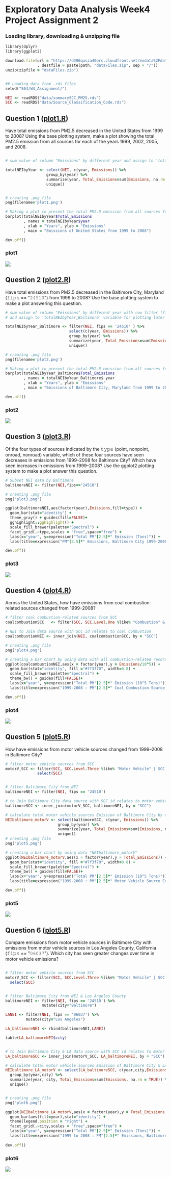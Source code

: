 # Exploratory Data Analysis Week4 Project Assignment 2

### Loading library, downloading & unzipping file 

```ruby
library(dplyr)
library(ggplot2)

download.file(url = "https://d396qusza40orc.cloudfront.net/exdata%2Fdata%2FNEI_data.zip"
              , destfile = paste(path, "dataFiles.zip", sep = "/"))
unzip(zipfile = "dataFiles.zip")


## Loading data from .rds files
setwd("S04/W4_Assignment/")

NEI <- readRDS("data/summarySCC_PM25.rds")
SCC <- readRDS("data/Source_Classification_Code.rds")

```
## Question 1 ([plot1.R](plot1.R))
Have total emissions from PM2.5 decreased in the United States from 1999 to 2008? Using the base plotting system, make a plot showing the total PM2.5 emission from all sources for each of the years 1999, 2002, 2005, and 2008.

```ruby

# sum value of column "Emissions" by different year and assign to 'totalNEIbyYear' variable for plotting later

totalNEIbyYear <- select(NEI, c(year, Emissions)) %>%
                  group_by(year) %>%
                  summarize(year, Total_Emissions=sum(Emissions, na.rm = TRUE)) %>%
                  unique()


# creating .png file
png(filename='plot1.png')

# Making a plot to present the total PM2.5 emission from all sources for each of the years 1999, 2002, 2005, and 2008.
barplot(totalNEIbyYear$Total_Emissions
        , names = totalNEIbyYear$year
        , xlab = "Years", ylab = "Emissions"
        , main = "Emissions of United States from 1999 to 2008")

dev.off()

```
### plot1
![](plot1.png)

## Question 2 ([plot2.R](plot2.R))
Have total emissions from PM2.5 decreased in the Baltimore City, Maryland (𝚏𝚒𝚙𝚜 == "𝟸𝟺𝟻𝟷𝟶") from 1999 to 2008? Use the base plotting system to make a plot answering this question.

```ruby
# sum value of column "Emissions" by different year with row filter (fips == '24510')
# and assign to 'totalNEIbyYear_Baltimore' variable for plotting later

totalNEIbyYear_Baltimore <- filter(NEI, fips == '24510' ) %>%
                            select(c(year, Emissions)) %>%
                            group_by(year) %>%
                            summarize(year, Total_Emissions=sum(Emissions, na.rm = TRUE)) %>%
                            unique()

# creating .png file
png(filename='plot2.png')

# Making a plot to present the total PM2.5 emission from all sources for each of the years 1999, 2002, 2005, and 2008.
barplot(totalNEIbyYear_Baltimore$Total_Emissions
        , names = totalNEIbyYear_Baltimore$ year
        , xlab = "Years", ylab = "Emissions"
        , main = "Emissions of Baltimore City, Maryland from 1999 to 2008")

dev.off()
```
### plot2
![](plot2.png)

## Question 3 ([plot3.R](plot3.R))

Of the four types of sources indicated by the 𝚝𝚢𝚙𝚎 (point, nonpoint, onroad, nonroad) variable, which of these four sources have seen decreases in emissions from 1999–2008 for Baltimore City? Which have seen increases in emissions from 1999–2008? Use the ggplot2 plotting system to make a plot answer this question.

```ruby
# Subset NEI data by Baltimore
baltimoreNEI <- filter(NEI,fips=="24510")

# creating .png file
png("plot3.png")

ggplot(baltimoreNEI,aes(factor(year),Emissions,fill=type)) +
  geom_bar(stat="identity") +
  theme_gray() + guides(fill=FALSE)+
  gghighlight::gghighlight() + 
  scale_fill_brewer(palette="Spectral") +
  facet_grid(.~type,scales = "free",space="free") + 
  labs(x="year", y=expression("Total PM"[2.5]*" Emission (Tons)")) + 
  labs(title=expression("PM"[2.5]*" Emissions, Baltimore City 1999-2008 by Source Type"))

dev.off()
```
### plot3
![](plot3.png)

## Question 4 ([plot4.R](plot4.R))

Across the United States, how have emissions from coal combustion-related sources changed from 1999–2008?

```ruby
# filter coal combustion-related sources from SCC 
coalcombustionSCC   <- filter(SCC, SCC.Level.One %like% "Combustion" & SCC.Level.Four %like% "Coal")

# NEI to Join data source with SCC id relates to coal combustion
coalcombustionNEI <- inner_join(NEI, coalcombustionSCC, by = "SCC") 

# creating .png file
png("plot4.png")

# creating a bar chart by using data with all combustion-related records from NEI
ggplot(coalcombustionNEI,aes(x = factor(year),y = Emissions/10^5)) +
  geom_bar(stat="identity", fill ="#7f3f70", width=0.8) +
  scale_fill_brewer(palette="Spectral") +
  theme_bw() + guides(fill=FALSE)+
  labs(x="year", y=expression("Total PM"[2.5]*" Emission (10^5 Tons)")) + 
  labs(title=expression("1999-2008 : PM"[2.5]*" Coal Combustion Source Emissions Across US"))

dev.off()
```
### plot4
![](plot4.png)

## Question 5 ([plot5.R](plot5.R))

How have emissions from motor vehicle sources changed from 1999–2008 in Baltimore City?

```ruby
# filter motor vehicle sources from SCC 
motorV_SCC <- filter(SCC, SCC.Level.Three %like% "Motor Vehicle" | SCC.Level.Two %like% "Vehicle") %>%
              select(SCC)


# filter Baltimore City from NEI 
baltimoreNEI <- filter(NEI, fips == '24510') 

# to Join Baltimore City data source with SCC id relates to motor vehicle sources
baltimoreSCC <- inner_join(motorV_SCC, baltimoreNEI, by = "SCC")

# calculate total motor vehicle sources Emission of Baltimore City by different year (1999 to 2008)
NEIbaltimore_motorV <- select(baltimoreSCC, c(year, Emissions)) %>%
                       group_by(year) %>%
                       summarize(year, Total_Emissions=sum(Emissions, na.rm = TRUE)) %>%
                       unique()
# creating .png file
png("plot5.png")

# creating a bar chart by using data "NEIbaltimore_motorV"
ggplot(NEIbaltimore_motorV,aes(x = factor(year),y = Total_Emissions)) +
  geom_bar(stat="identity", fill ="#7f3f70", width=0.8) +
  scale_fill_brewer(palette="Spectral") +
  theme_bw() + guides(fill=FALSE)+
  labs(x="year", y=expression("Total PM"[2.5]*" Emission (10^5 Tons)")) + 
  labs(title=expression("1999-2008 : PM"[2.5]*" Motor Vehicle Source Emissions in Baltimore"))

dev.off()
```
### plot5
![](plot5.png)

## Question 6 ([plot5.R](plot6.R))

Compare emissions from motor vehicle sources in Baltimore City with emissions from motor vehicle sources in Los Angeles County, California (𝚏𝚒𝚙𝚜 == "𝟶𝟼𝟶𝟹𝟽"). Which city has seen greater changes over time in motor vehicle emissions?

```ruby

# filter motor vehicle sources from SCC 
motorV_SCC <- filter(SCC, SCC.Level.Three %like% "Motor Vehicle" | SCC.Level.Two %like% "Vehicle") %>%
  select(SCC)


# filter Baltimore City from NEI & Los Angeles County
baltimoreNEI <- filter(NEI, fips == '24510') %>%
                mutate(city="Baltimore")

LANEI <- filter(NEI, fips == '06037') %>%
         mutate(city="Los Angeles")

LA_baltimoreNEI <- rbind(baltimoreNEI,LANEI)

table(LA_baltimoreNEI$city)


# to Join Baltimore City & LA data source with SCC id relates to motor vehicle sources
LA_baltimoreSCC <- inner_join(motorV_SCC, LA_baltimoreNEI, by = "SCC")

# calculate total motor vehicle sources Emission of Baltimore City & LA by different year (1999 to 2008)
NEIbaltimore_LA_motorV <- select(LA_baltimoreSCC, c(year,city,Emissions)) %>%
  group_by(year,city) %>%
  summarize(year, city, Total_Emissions=sum(Emissions, na.rm = TRUE)) %>%
  unique()


# creating .png file
png("plot6.png")

ggplot(NEIbaltimore_LA_motorV,aes(x = factor(year),y = Total_Emissions, fill=city)) +
  geom_bar(aes(fill=year),stat="identity") +
  theme(legend.position = "right") +
  facet_grid(.~city,scales = "free",space="free") + 
  labs(x="year", y=expression("Total PM"[2.5]*" Emission (Tons)")) + 
  labs(title=expression("1999 to 2008 : PM"[2.5]*" Emissions, Baltimore VS LA Motor Vehicle Source"))
  
dev.off()
```
### plot6
![](plot6.png)
